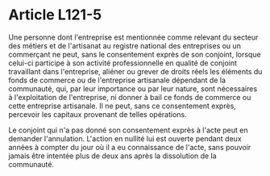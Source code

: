 # Article L121-5

Une personne dont l'entreprise est mentionnée comme relevant du secteur des métiers et de l'artisanat au registre national des entreprises ou un commerçant ne peut, sans le consentement exprès de son conjoint, lorsque celui-ci participe à son activité professionnelle en qualité de conjoint travaillant dans l'entreprise, aliéner ou grever de droits réels les éléments du fonds de commerce ou de l'entreprise artisanale dépendant de la communauté, qui, par leur importance ou par leur nature, sont nécessaires à l'exploitation de l'entreprise, ni donner à bail ce fonds de commerce ou cette entreprise artisanale. Il ne peut, sans ce consentement exprès, percevoir les capitaux provenant de telles opérations.

Le conjoint qui n'a pas donné son consentement exprès à l'acte peut en demander l'annulation. L'action en nullité lui est ouverte pendant deux années à compter du jour où il a eu connaissance de l'acte, sans pouvoir jamais être intentée plus de deux ans après la dissolution de la communauté.
